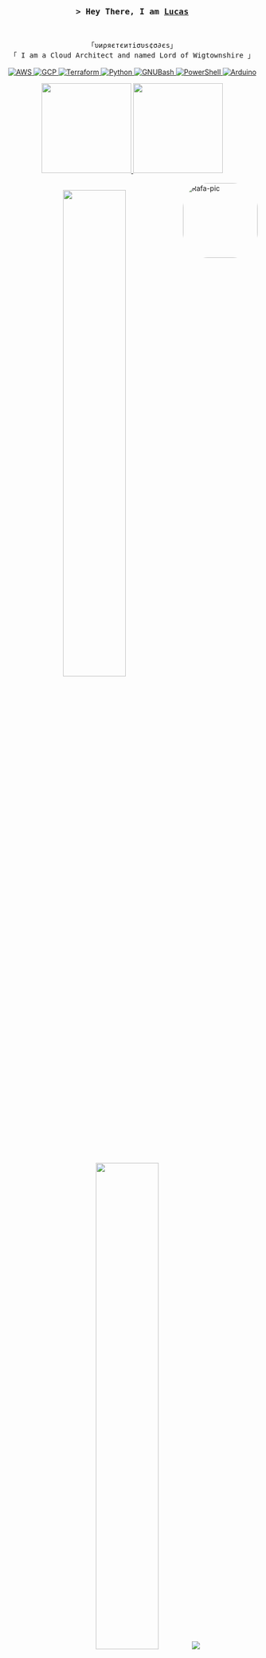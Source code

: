 <h3 align="center">
  <samp>&gt; Hey There, I am
    <b><a target="_blank" href="https://lucasbello747.medium.com/">Lucas</a></b>
  </samp>
</h3>

<br>

<p align="center">
  <samp>
    「υиρяєтєитiσυѕ¢σ∂єs」
    <br>
    「 I am a Cloud Architect and named Lord of Wigtownshire 」
    <br><br>
  </samp>

  <!-- AWS -->
  <a href="https://github.com/LucasBello?tab=repositories" target="_blank">
    <img alt="AWS" src="https://img.shields.io/badge/-AWS-FF9900?style=for-the-badge&logo=amazonAWS&logoColor=white">
  </a>

  <!-- GCP -->
  <a href="https://github.com/LucasBello?tab=repositories" target="_blank">
    <img alt="GCP" src="https://img.shields.io/badge/-GCP-4285F4?style=for-the-badge&logo=Googlecloud&logoColor=white">
  </a>

  <!-- Terraform -->
  <a href="https://github.com/LucasBello?tab=repositories" target="_blank">
    <img alt="Terraform" src="https://img.shields.io/badge/-Terraform-7B42BC?style=for-the-badge&logo=Terraform&logoColor=white">
  </a>

  <!-- Python -->
  <a href="https://github.com/LucasBello?tab=repositories" target="_blank">
    <img alt="Python" src="https://img.shields.io/badge/-Python-3776AB?style=for-the-badge&logo=Python&logoColor=white">
  </a>

  <!-- GNUBash -->
  <a href="https://github.com/LucasBello?tab=repositories" target="_blank">
    <img alt="GNUBash" src="https://img.shields.io/badge/-Shell-4EAA25?style=for-the-badge&logo=GNUBash&logoColor=white">
  </a>

  <!-- PowerShell -->
  <a href="https://github.com/LucasBello?tab=repositories" target="_blank">
    <img alt="PowerShell" src="https://img.shields.io/badge/-PowerShell-5391FE?style=for-the-badge&logo=Powershell&logoColor=white">
  </a>

  <!-- Arduino -->
  <a href="https://github.com/LucasBello?tab=repositories" target="_blank">
    <img alt="Arduino" src="https://img.shields.io/badge/-Arduino-00979D?style=for-the-badge&logo=Arduino&logoColor=white">
  </a>
</p>

<div align="center">
  <a href="https://github.com/LucasBello">
    <img height="180em" src="https://github-readme-stats.vercel.app/api?username=lucasbello&show_icons=true&theme=dark&include_all_commits=true&count_private=true">
    <img height="180em" src="https://github-readme-stats.vercel.app/api/top-langs/?username=lucasbello&layout=compact&langs_count=7&theme=dark">
  </a>
</div>

<div style="display: inline_block">
  <br>
  <img align="right" alt="Rafa-pic" height="150" style="border-radius:50px;" src="https://i.imgur.com/Wuc0xbh.png">
</div>

<p align="center">
  <img height="50%" width="auto" src="https://github-readme-stats.vercel.app/api?username=aveek-saha&show_icons=true&count_private=true&theme=darcula&hide_border=true&hide=issues,contribs&bg_color=00000000">
  <img height="50%" width="auto" src="https://github-readme-stats.vercel.app/api/top-langs/?username=aveek-saha&layout=compact&hide_border=true&theme=darcula&bg_color=00000000&langs_count=6&hide=jupyter%20notebook,tex,css,php&exclude_repo=Pacman-AI">
  <img src="https://github-readme-streak-stats.herokuapp.com?user=aveek-saha&theme=darcula&hide_border=true&background=FFFFFF00">
</p>
